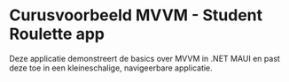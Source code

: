 # Curusvoorbeeld MVVM - Student Roulette app
Deze applicatie demonstreert de basics over MVVM in .NET MAUI en past deze toe in een kleineschalige, navigeerbare applicatie.
